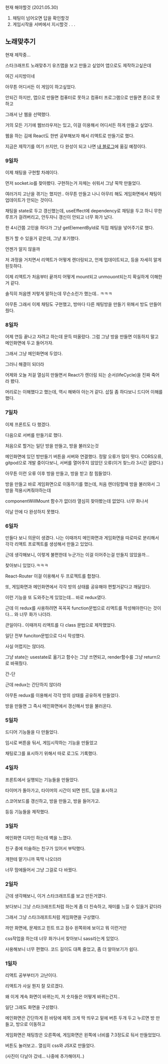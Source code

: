 현재 해야할것 (2021.05.30)

1. 채팅이 넘어오면 답을 확인할것
2. 게임시작을 서버에서 지시할것
.
.
.



## 노래맞추기

현재 제작중...

스타크래프트 노래맞추기 유즈맵을 보고 만들고 싶었어
앱으로도 제작하고싶은데

여긴 사지방이네

아무튼
어디서든 이 게임이 하고싶었다.

안되긴 하지만, 앱으로 만들면 컴퓨터로 못하고
컴퓨터 프로그램으로 만들면 폰으로 못하고

그래서 난 웹을 선택했다.

거의 모든 기기에 웹브라우저는 있고, 이걸 이용해서 
어디서든 하게 만들고 싶었다.

웹을 하는 김에 React도 한번 공부해보자 해서
리액트로 만들기로 했다.

지금은 제작기를 여기 쓰지만, 다 완성이 되고 나면 
[내 블로그](https://bini59.github.io/)에 옮길 예정이다.

### 9일차

이제 채팅을 구현할 차례이다.

먼저 socket.io를 찾아봤다. 구현하는거 자체는 쉬워서 그냥 뚝딱 만들었다.

여러가지 고난을 겪기는 했지만..
아무튼 만들고 나니
아무리 해도 게임화면에서 채팅이 업데이트가 안되는 것이다.

채팅을 state로 두고 갱신했는데,
useEffect에 dependency로 채팅을 두고 하니 무한루프가 걸려버리고,
안두자니 갱신이 안되고 너무 화가 났다.

한 4시간쯤 고민을 하다가 그냥 
getElementById로 직접 채팅을 넣어주기로 했다.

뭔가 할 수 있을거 같은데, 그냥 포기했다.

언젠가 알지 않을까

저 과정을 거치면서 
리액트가 어떻게 렌더링되고, 언제 업데이트되고, 등을 자세히 알게 된듯하다.

이제 리액트가 처음부터 끝까지 어떻게 mount되고 unmouont되는지
확실하게 이해한거 같다.

솔직히 처음엔 저렇게 말하는데 무슨소린가 했는데.. ㅋㅋㅋ

아무튼 그래서 이제 채팅도 구현했고,
방마다 다른 채팅방을 만들기 위해서 방도 만들어 줬다.

### 8일차

어제 연등 끝나고 자려고 하는데 문득 떠올랐다.
그럼 그냥 방을 만들면 이동하지 말고 메인화면에 두고 들어가자.

그래서 그냥 메인화면에 두었다.

그러니 해결이 되더라

어제와 오늘 저걸 열심히 만들면서 
React가 렌더링 되는 순서(lifeCycle)을 진짜 죽어라 봤다.

머리로는 이해했다고 했는데, 역시 해봐야 아는거 같다.
삽질 좀 하다보니 드디어 이해를 했다.


### 7일차

이제 프론트도 다 했겠다.

다음으로 서버를 만들기로 했다.

처음으로 할거는 일단 방을 만들고, 방을 불러오는것

메인화면에 있던 방만들기 버튼을 서버와 연결했다.
정말 오류가 많이 떳다. CORS오류, gitpod으로 개발 중이다보니, 서버를 열어주지 않았던 오류(이거 찾느라 3시간 걸렸다.)

아무튼 이런 오류 이후 방을 만들고, 방을 받고 참 힘들었다.

방을 만들고 바로 게임화면으로 이동하기를 했는데, 처음 렌더링할때 방을 불러와서 그 방을 적용시켜줘야하는데

componentWillMount 함수가 없더라 열심히 찾아봤는데 없었다. 너무 화나서 

이날 안에 다 완성하지 못했다.

### 6일차 

만들다 보니 의문이 생겼다.
나는 이때까지 메인화면과 게임화면을 따로따로 분리해서 
각각 리액트 프로젝트를 생성해서 만들고 있었다.

근데 생각해보니, 이렇게 불편한데 누군가는 이걸 이어주는걸 만들지 않았을까...

찾아보니 있었다.ㅋㅋㅋ

React-Router 이걸 이용해서 두 프로젝트를 합쳤다.


또, 게임화면과 메인화면에서 각각 방의 상태를 공유해야 편할거같다고 깨달았다.

이런 기능을 또 도와주는게 있었는데...
바로 redux였다.

근데 이 redux를 사용하려면 꼭꼭꼭 function문법으로 리액트를 작성해야한다는 것이다...
와 너무 화가 나더라.

큰일이다.. 이때까지 리액트를 다 class 문법으로 제작했었다.

일단 전부 funciton문법으로 다시 작성했다.

사실 어렵지는 않더라.

그냥 state는 usestate로 옮기고
함수는 그냥 쓰면되고,
render함수를 그냥 return으로 바꿔줬다.

간-단

근데 redux는 간단하지 않더라

아무튼 redux를 이용해서 각각 방의 상태를 공유하게 만들었다.

방을 만들면 그 즉시 메인화면에서 갱신해서 방을 불러온다.

### 5일차

드디어 기능들을 다 만들었다.

임시로 버튼을 둬서,
게임시작하는 기능을 만들었고

채팅로그를 표시하기 위해서 따로 로그도 기록했다.

### 4일차

프론트에서 실행되는 기능들을 만들었다.

타이머가 돌아가고, 타이머의 시간이 되면 힌트, 답을 표시하고

스코어보드를 갱신하고,
방을 만들고, 방을 들어가고.

등등 기능들을 제작했다.


### 3일차

메인화면 디자인 하는데 벽을 느꼈다.

친구 중에 미술하는 친구가 있어서 부탁했다.

걔한테 맡기니까 뚝딱 나오더라

너무 맘에들어서 그냥 그걸로 다 바꿨다.

### 2일차

근데 생각해보니, 이거 스타크래프트를 보고 만든거였다.

보다보니 그냥 스타크래프트처럼 하는게 좀 더 
친숙하고, 재미를 느낄 수 있을거 같더라

그래서 그냥 스타크래프트처럼 게임화면을 구상했다.

까만 화면에, 문제뜨고 힌트 뜨고 점수 왼쪽위에 보이고 뭐 이런거만

css작업을 하는데 너무 화가나서
찾아보니 sass라는게 있었다.

사용해보니 너무 편했다. 코드 길이도 대폭 줄었고,
좀 더 알아보기가 쉽다.


### 1일차

리액트 공부부터가 고난이다.

리액트가 사실 뭔지 잘 모르겠다.

왜 이게 계속 화면이 바뀌는지, 저 숫자들은 어떻게 바뀌는건지..

일단 그래도 화면을 구성했다.

메인화면은 간단하게 흰 바탕에 제목 크게 딱 띄우고
밑에 버튼 두개 두고 누르면 방 만들고, 방으로 이동하고

게임화면은 채팅창은 오른쪽에, 게임화면은 왼쪽에 너비를 7:3정도로 둬서
만들었었다.

버튼도 눌러보고..
열심히 css와 JSX로 만들었다.



(사진이 다날아 갔네... 나중에 추가해야지..)



